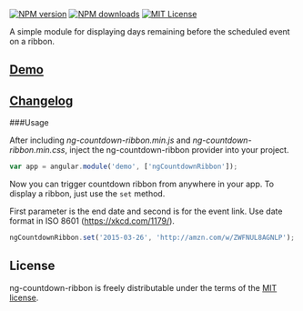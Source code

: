 [![NPM version][npm-version-image]][npm-url] [![NPM downloads][npm-downloads-image]][npm-url] [![MIT License][license-image]][license-url]

A simple module for displaying days remaining before the scheduled event on a ribbon.

## [Demo](http://paveldemyanenko.github.io/ng-countdown-ribbon/index.html)

## [Changelog](CHANGELOG.md)

###Usage

After including *ng-countdown-ribbon.min.js* and *ng-countdown-ribbon.min.css*, inject the ng-countdown-ribbon provider into your project.

```javascript
var app = angular.module('demo', ['ngCountdownRibbon']);
```
Now you can trigger countdown ribbon from anywhere in your app.  To display a ribbon, just use the `set` method.

First parameter is the end date and second is for the event link. Use date format in ISO 8601 (https://xkcd.com/1179/).

```javascript
ngCountdownRibbon.set('2015-03-26', 'http://amzn.com/w/ZWFNUL8AGNLP');
```
## License

ng-countdown-ribbon is freely distributable under the terms of the [MIT license](LICENSE).

[license-image]: http://img.shields.io/badge/license-MIT-blue.svg?style=flat
[license-url]: LICENSE

[npm-url]: https://npmjs.org/package/ng-countdown-ribbon
[npm-version-image]: http://img.shields.io/npm/v/ng-countdown-ribbon.svg?style=flat
[npm-downloads-image]: http://img.shields.io/npm/dm/ng-countdown-ribbon.svg?style=flat


